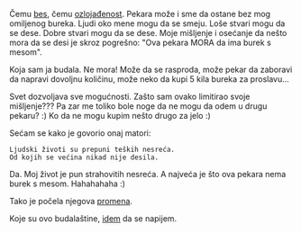Čemu [bes](bes.md), čemu [ozlojađenost](nezadovoljstvo.md). Pekara može i sme da ostane bez mog omiljenog bureka. Ljudi oko mene mogu da se smeju. Loše stvari mogu da se dese. Dobre stvari mogu da se dese. 
Moje mišljenje i osećanje da nešto mora da se desi je skroz pogrešno: "Ova pekara MORA da ima burek s mesom".

Koja sam ja budala. Ne mora! Može da se rasproda, može pekar da zaboravi da napravi dovoljnu količinu, može neko da kupi 5 kila bureka za proslavu...

Svet dozvoljava sve mogućnosti. Zašto sam ovako limitirao svoje mišljenje???
Pa zar me toliko bole noge da ne mogu da odem u drugu pekaru? :) Ko da ne mogu kupim nešto drugo za jelo :)

Sećam se kako je govorio onaj matori:

	Ljudski životi su prepuni teških nesreća.
	Od kojih se većina nikad nije desila.

	
Da. Moj život je pun strahovitih nesreća. A najveća je što ova pekara nema burek s mesom. Hahahahaha :)


Tako je počela njegova [promena](promena.md).

Koje su ovo budalaštine, [idem](http://zenpencils.com/comic/78-jessie-b-rittenhouse-my-wage/) da se napijem.